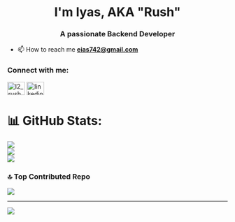 <h1 align="center">I'm Iyas, AKA "Rush"</h1>
<h3 align="center">A passionate Backend Developer</h3>

- 📫 How to reach me **eias742@gmail.com**

<h3 align="left">Connect with me:</h3>
<p align="left">
<a href="https://twitter.com/l2_rush" target="blank"><img align="center" src="https://raw.githubusercontent.com/rahuldkjain/github-profile-readme-generator/master/src/images/icons/Social/twitter.svg" alt="l2_rush" height="30" width="40" /></a>
<a href="https://linkedin.com/in/iyas-baroud" target="blank"><img align="center" src="https://raw.githubusercontent.com/rahuldkjain/github-profile-readme-generator/master/src/images/icons/Social/linked-in-alt.svg" alt="linkedin.com/in/iyas-baroud" height="30" width="40" /></a>
</p>

# 📊 GitHub Stats:
![](https://github-readme-stats.vercel.app/api?username=0xRush&theme=aura&hide_border=false&include_all_commits=false&count_private=true)<br/>
![](https://github-readme-streak-stats.herokuapp.com/?user=0xRush&theme=aura&hide_border=false)<br/>
![](https://github-readme-stats.vercel.app/api/top-langs/?username=0xRush&theme=aura&hide_border=false&include_all_commits=false&count_private=true&layout=compact)

### 🔝 Top Contributed Repo
![](https://github-contributor-stats.vercel.app/api?username=0xRush&limit=5&theme=aura&combine_all_yearly_contributions=true)

---
[![](https://visitcount.itsvg.in/api?id=0xRush&icon=2&color=6)](https://visitcount.itsvg.in)

